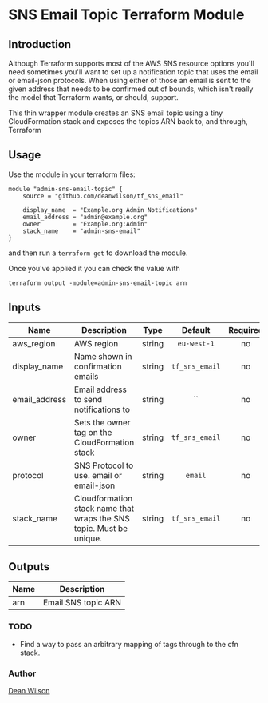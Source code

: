 # SNS Email Topic Terraform Module #

## Introduction

Although Terraform supports most of the AWS SNS resource options you'll need
sometimes you'll want to set up a notification topic that uses the email or
email-json protocols. When using either of those an email is sent to the given
address that needs to be confirmed out of bounds, which isn't really the model
that Terraform wants, or should, support.

This thin wrapper module creates an SNS email topic using a tiny CloudFormation
stack and exposes the topics ARN back to, and through, Terraform

## Usage

Use the module in your terraform files:

    module "admin-sns-email-topic" {
        source = "github.com/deanwilson/tf_sns_email"

        display_name  = "Example.org Admin Notifications"
        email_address = "admin@example.org"
        owner         = "Example.org:Admin"
        stack_name    = "admin-sns-email"
    }

and then run a `terraform get` to download the module.

Once you've applied it you can check the value with

    terraform output -module=admin-sns-email-topic arn

<!-- BEGINNING OF PRE-COMMIT-TERRAFORM DOCS HOOK -->

## Inputs

| Name | Description | Type | Default | Required |
|------|-------------|:----:|:-----:|:-----:|
| aws_region | AWS region | string | `eu-west-1` | no |
| display_name | Name shown in confirmation emails | string | `tf_sns_email` | no |
| email_address | Email address to send notifications to | string | `` | no |
| owner | Sets the owner tag on the CloudFormation stack | string | `tf_sns_email` | no |
| protocol | SNS Protocol to use. email or email-json | string | `email` | no |
| stack_name | Cloudformation stack name that wraps the SNS topic. Must be unique. | string | `tf_sns_email` | no |

## Outputs

| Name | Description |
|------|-------------|
| arn | Email SNS topic ARN |

<!-- END OF PRE-COMMIT-TERRAFORM DOCS HOOK -->


### TODO

 * Find a way to pass an arbitrary mapping of tags through to the cfn stack.

### Author

  [Dean Wilson](http://www.unixdaemon.net)

